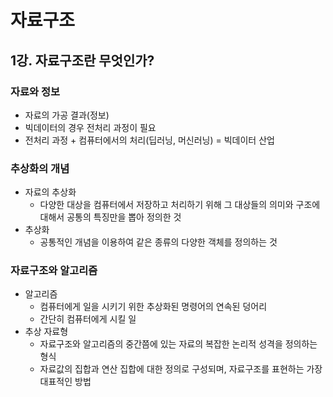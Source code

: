 # 자료구조

## 1강. 자료구조란 무엇인가?

### 자료와 정보

- 자료의 가공 결과(정보)
- 빅데이터의 경우 전처리 과정이 필요
- 전처리 과정 + 컴퓨터에서의 처리(딥러닝, 머신러닝) = 빅데이터 산업

### 추상화의 개념

- 자료의 추상화
  - 다양한 대상을 컴퓨터에서 저장하고 처리하기 위해 그 대상들의 의미와 구조에 대해서 공통의 특징만을 뽑아 정의한 것
- 추상화
  - 공통적인 개념을 이용하여 같은 종류의 다양한 객체를 정의하는 것

### 자료구조와 알고리즘

- 알고리즘
  - 컴퓨터에게 일을 시키기 위한 추상화된 명령어의 연속된 덩어리
  - 간단히 컴퓨터에게 시킬 일
- 추상 자료형
  - 자료구조와 알고리즘의 중간쯤에 있는 자료의 복잡한 논리적 성격을 정의하는 형식
  - 자료값의 집합과 연산 집합에 대한 정의로 구성되며, 자료구조를 표현하는 가장 대표적인 방법
